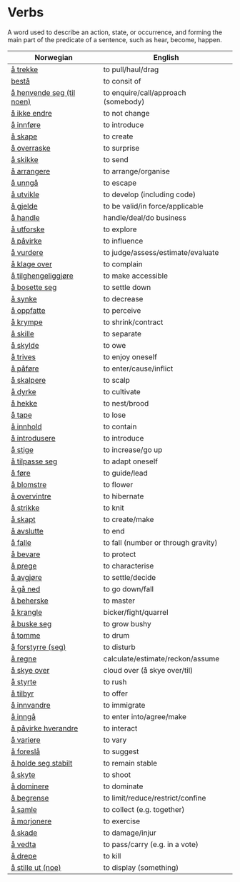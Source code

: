 # Verbs

A word used to describe an action, state, or occurrence, and forming the main part of the predicate of a sentence, such as hear, become, happen.

| Norwegian | English |
| --- | --- |
| [å trekke](https://www.ordnett.no/search?language=no&phrase=å%20trekke) | to pull/haul/drag |
| [bestå](https://www.ordnett.no/search?language=no&phrase=bestå) | to consit of |
| [å henvende seg (til noen)](https://www.ordnett.no/search?language=no&phrase=å%20henvende%20seg%20(til%20noen)) | to enquire/call/approach (somebody) |
| [å ikke endre](https://www.ordnett.no/search?language=no&phrase=å%20ikke%20endre) | to not change |
| [å innføre](https://www.ordnett.no/search?language=no&phrase=å%20innføre) | to introduce |
| [å skape](https://www.ordnett.no/search?language=no&phrase=å%20skape) | to create |
| [å overraske](https://www.ordnett.no/search?language=no&phrase=å%20overraske) | to surprise |
| [å skikke](https://www.ordnett.no/search?language=no&phrase=å%20skikke) | to send |
| [å arrangere](https://www.ordnett.no/search?language=no&phrase=å%20arrangere) | to arrange/organise |
| [å unngå](https://www.ordnett.no/search?language=no&phrase=å%20unngå) | to escape |
| [å utvikle](https://www.ordnett.no/search?language=no&phrase=å%20utvikle) | to develop (including code) |
| [å gjelde](https://www.ordnett.no/search?language=no&phrase=å%20gjelde) | to be valid/in force/applicable |
| [å handle](https://www.ordnett.no/search?language=no&phrase=å%20handle) | handle/deal/do business |
| [å utforske](https://www.ordnett.no/search?language=no&phrase=å%20utforske) | to explore |
| [å påvirke](https://www.ordnett.no/search?language=no&phrase=å%20påvirke) | to influence |
| [å vurdere](https://www.ordnett.no/search?language=no&phrase=å%20vurdere) | to judge/assess/estimate/evaluate |
| [å klage over](https://www.ordnett.no/search?language=no&phrase=å%20klage%20over) | to complain |
| [å tilghengeliggjøre](https://www.ordnett.no/search?language=no&phrase=å%20tilghengeliggjøre) | to make accessible |
| [å bosette seg](https://www.ordnett.no/search?language=no&phrase=å%20bosette%20seg) | to settle down |
| [å synke](https://www.ordnett.no/search?language=no&phrase=å%20synke) | to decrease |
| [å oppfatte](https://www.ordnett.no/search?language=no&phrase=å%20oppfatte) | to perceive |
| [å krympe](https://www.ordnett.no/search?language=no&phrase=å%20krympe) | to shrink/contract |
| [å skille](https://www.ordnett.no/search?language=no&phrase=å%20skille) | to separate |
| [å skylde](https://www.ordnett.no/search?language=no&phrase=å%20skylde) | to owe |
| [å trives](https://www.ordnett.no/search?language=no&phrase=å%20trives) | to enjoy oneself |
| [å påføre](https://www.ordnett.no/search?language=no&phrase=å%20påføre) | to enter/cause/inflict |
| [å skalpere](https://www.ordnett.no/search?language=no&phrase=å%20skalpere) | to scalp |
| [å dyrke](https://www.ordnett.no/search?language=no&phrase=å%20dyrke) | to cultivate |
| [å hekke](https://www.ordnett.no/search?language=no&phrase=å%20hekke) | to nest/brood |
| [å tape](https://www.ordnett.no/search?language=no&phrase=å%20tape) | to lose |
| [å innhold](https://www.ordnett.no/search?language=no&phrase=å%20innhold) | to contain |
| [å introdusere](https://www.ordnett.no/search?language=no&phrase=å%20introdusere) | to introduce |
| [å stige](https://www.ordnett.no/search?language=no&phrase=å%20stige) | to increase/go up |
| [å tilpasse seg](https://www.ordnett.no/search?language=no&phrase=å%20tilpasse%20seg) | to adapt oneself |
| [å føre](https://www.ordnett.no/search?language=no&phrase=å%20føre) | to guide/lead |
| [å blomstre](https://www.ordnett.no/search?language=no&phrase=å%20blomstre) | to flower |
| [å overvintre](https://www.ordnett.no/search?language=no&phrase=å%20overvintre) | to hibernate |
| [å strikke](https://www.ordnett.no/search?language=no&phrase=å%20strikke) | to knit |
| [å skapt](https://www.ordnett.no/search?language=no&phrase=å%20skapt) | to create/make |
| [å avslutte](https://www.ordnett.no/search?language=no&phrase=å%20avslutte) | to end |
| [å falle](https://www.ordnett.no/search?language=no&phrase=å%20falle) | to fall (number or through gravity) |
| [å bevare](https://www.ordnett.no/search?language=no&phrase=å%20bevare) | to protect |
| [å prege](https://www.ordnett.no/search?language=no&phrase=å%20prege) | to characterise |
| [å avgjøre](https://www.ordnett.no/search?language=no&phrase=å%20avgjøre) | to settle/decide |
| [å gå ned](https://www.ordnett.no/search?language=no&phrase=å%20gå%20ned) | to go down/fall |
| [å beherske](https://www.ordnett.no/search?language=no&phrase=å%20beherske) | to master |
| [å krangle](https://www.ordnett.no/search?language=no&phrase=å%20krangle) | bicker/fight/quarrel |
| [å buske seg](https://www.ordnett.no/search?language=no&phrase=å%20buske%20seg) | to grow bushy |
| [å tomme](https://www.ordnett.no/search?language=no&phrase=å%20tomme) | to drum |
| [å forstyrre (seg)](https://www.ordnett.no/search?language=no&phrase=å%20forstyrre%20(seg)) | to disturb |
| [å regne](https://www.ordnett.no/search?language=no&phrase=å%20regne) | calculate/estimate/reckon/assume |
| [å skye over](https://www.ordnett.no/search?language=no&phrase=å%20skye%20over) | cloud over (å skye over/til) |
| [å styrte](https://www.ordnett.no/search?language=no&phrase=å%20styrte) | to rush |
| [å tilbyr](https://www.ordnett.no/search?language=no&phrase=å%20tilbyr) | to offer |
| [å innvandre](https://www.ordnett.no/search?language=no&phrase=å%20innvandre) | to immigrate |
| [å inngå](https://www.ordnett.no/search?language=no&phrase=å%20inngå) | to enter into/agree/make |
| [å påvirke hverandre](https://www.ordnett.no/search?language=no&phrase=å%20påvirke%20hverandre) | to interact |
| [å variere](https://www.ordnett.no/search?language=no&phrase=å%20variere) | to vary |
| [å foreslå](https://www.ordnett.no/search?language=no&phrase=å%20foreslå) | to suggest |
| [å holde seg stabilt](https://www.ordnett.no/search?language=no&phrase=å%20holde%20seg%20stabilt) | to remain stable |
| [å skyte](https://www.ordnett.no/search?language=no&phrase=å%20skyte) | to shoot |
| [å dominere](https://www.ordnett.no/search?language=no&phrase=å%20dominere) | to dominate |
| [å begrense](https://www.ordnett.no/search?language=no&phrase=å%20begrense) | to limit/reduce/restrict/confine |
| [å samle](https://www.ordnett.no/search?language=no&phrase=å%20samle) | to collect (e.g. together) |
| [å morjonere](https://www.ordnett.no/search?language=no&phrase=å%20morjonere) | to exercise |
| [å skade](https://www.ordnett.no/search?language=no&phrase=å%20skade) | to damage/injur |
| [å vedta](https://www.ordnett.no/search?language=no&phrase=å%20vedta) | to pass/carry (e.g. in a vote) |
| [å drepe](https://www.ordnett.no/search?language=no&phrase=å%20drepe) | to kill |
| [å stille ut (noe)](https://www.ordnett.no/search?language=no&phrase=å%20stille%20ut%20(noe)) | to display (something) |

